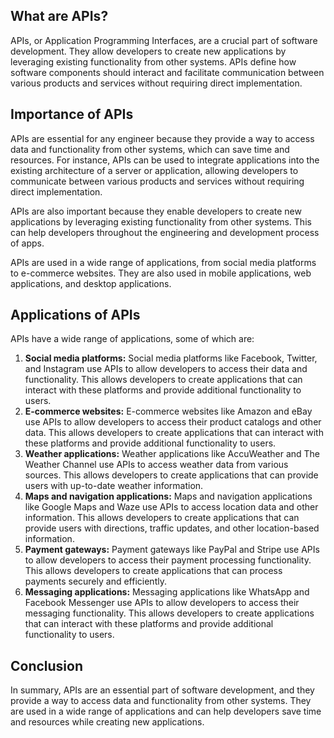 ## What are APIs?

APIs, or Application Programming Interfaces, are a crucial part of software development. They allow developers to create new applications by leveraging existing functionality from other systems. APIs define how software components should interact and facilitate communication between various products and services without requiring direct implementation.



## Importance of APIs

APIs are essential for any engineer because they provide a way to access data and functionality from other systems, which can save time and resources. For instance, APIs can be used to integrate applications into the existing architecture of a server or application, allowing developers to communicate between various products and services without requiring direct implementation.

APIs are also important because they enable developers to create new applications by leveraging existing functionality from other systems. This can help developers throughout the engineering and development process of apps.

APIs are used in a wide range of applications, from social media platforms to e-commerce websites. They are also used in mobile applications, web applications, and desktop applications.



## Applications of APIs

APIs have a wide range of applications, some of which are:

1. **Social media platforms:** Social media platforms like Facebook, Twitter, and Instagram use APIs to allow developers to access their data and functionality. This allows developers to create applications that can interact with these platforms and provide additional functionality to users.
2. **E-commerce websites:** E-commerce websites like Amazon and eBay use APIs to allow developers to access their product catalogs and other data. This allows developers to create applications that can interact with these platforms and provide additional functionality to users.
3. **Weather applications:** Weather applications like AccuWeather and The Weather Channel use APIs to access weather data from various sources. This allows developers to create applications that can provide users with up-to-date weather information.
4. **Maps and navigation applications:** Maps and navigation applications like Google Maps and Waze use APIs to access location data and other information. This allows developers to create applications that can provide users with directions, traffic updates, and other location-based information.
5. **Payment gateways:** Payment gateways like PayPal and Stripe use APIs to allow developers to access their payment processing functionality. This allows developers to create applications that can process payments securely and efficiently.
6. **Messaging applications:** Messaging applications like WhatsApp and Facebook Messenger use APIs to allow developers to access their messaging functionality. This allows developers to create applications that can interact with these platforms and provide additional functionality to users.



## Conclusion

In summary, APIs are an essential part of software development, and they provide a way to access data and functionality from other systems. They are used in a wide range of applications and can help developers save time and resources while creating new applications.